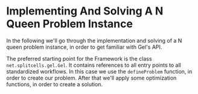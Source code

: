 # Implementing And Solving A N Queen Problem Instance
In the following we'll go through the implementation and solving of a N queen
problem instance, in order to get familiar with Gel's API.

The preferred starting point for the Framework is the class
`net.splitcells.gel.Gel`.
It contains references to all entry points to all standardized workflows.
In this case we use the `defineProblem` function,
in order to create our problem.
After that we'll apply some optimization functions,
in order to create a solution.